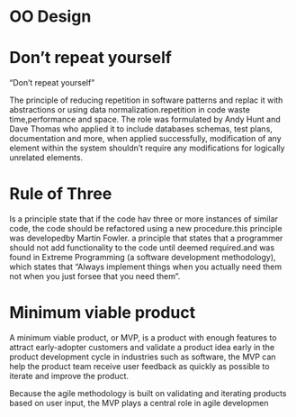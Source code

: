 # OO Design

# Don’t repeat yourself

“Don’t repeat yourself” 

The principle of reducing repetition in software patterns and  replac it with abstractions or using data normalization.repetition in code  waste  time,performance and space. The role was formulated by Andy Hunt and Dave Thomas who applied it to include databases schemas, test plans, documentation and more, when applied successfully, modification of any element within the system shouldn’t require any modifications for logically unrelated elements.

# Rule of Three

Is a principle  state that if the code hav three or more instances of similar code, the code should be refactored using a new procedure.this principle was developedby Martin Fowler.
a principle that states that a programmer should not add functionality to the code until deemed required.and  was found in Extreme Programming (a software development methodology), which states that “Always implement things when you actually need them not when you just forsee that you need them”.

# Minimum viable product

A minimum viable product, or MVP, is a product with enough features to attract early-adopter customers and validate a product idea early in the product development cycle in industries such as software, the MVP can help the product team receive user feedback as quickly as possible to iterate and improve the product.

Because the agile methodology is built on validating and iterating products based on user input, the MVP plays a central role in agile developmen